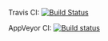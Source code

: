 Travis CI: [![Build Status](https://travis-ci.org/brandnameboredom/brandnameboredom.github.io.svg?branch=master)](https://travis-ci.org/brandnameboredom/brandnameboredom.github.io)

AppVeyor CI: [![Build status](https://ci.appveyor.com/api/projects/status/dj8wpgtcbx5obn0t?svg=true)](https://ci.appveyor.com/project/brandnameboredom/brandnameboredom-github-io)
